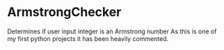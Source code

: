 # ArmstrongChecker
 Determines if user input integer is an Armstrong number
 As this is one of my first python projects it has been heavily commented.
